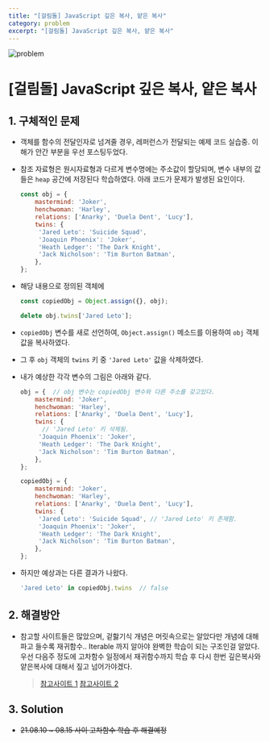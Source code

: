 ```yaml
---
title: "[걸림돌] JavaScript 깊은 복사, 얕은 복사"
category: problem
excerpt: "[걸림돌] JavaScript 깊은 복사, 얕은 복사"
---
```


![problem](https://user-images.githubusercontent.com/83164003/128357082-c2307e8c-b553-4983-a044-5754d7e0be79.jpeg)

# [걸림돌] JavaScript 깊은 복사, 얕은 복사
## 1. 구체적인 문제
- 객체를 함수의 전달인자로 넘겨줄 경우, 레퍼런스가 전달되는 예제 코드 실습중. 이해가 안간 부분을 우선 포스팅두었다.
- 참조 자료형은 원시자료형과 다르게 변수명에는 주소값이 할당되며, 변수 내부의 값들은 `heap` 공간에 저장된다 학습하였다.  아래 코드가 문제가 발생된 요인이다.


	```javascript
	const obj = {
		mastermind: 'Joker',
		henchwoman: 'Harley',
		relations: ['Anarky', 'Duela Dent', 'Lucy'],
		twins: {
		 'Jared Leto': 'Suicide Squad',
		 'Joaquin Phoenix': 'Joker',
		 'Heath Ledger': 'The Dark Knight',
		 'Jack Nicholson': 'Tim Burton Batman',
		},
	};
	```

- 해당 내용으로 정의된 객체에 

	```javascript
  const copiedObj = Object.assign({}, obj);
	
  delete obj.twins['Jared Leto'];
	```

- `copiedObj` 변수를 새로 선언하여, `Object.assign()` 메소드를 이용하여 `obj` 객체 값을 복사하였다. 
-  그 후 `obj` 객체의 `twins` 키 중 `'Jared Leto'` 값을 삭제하였다. 

- 내가 예상한 각각 변수의 그림은 아래와 같다.

	```javascript
	obj = {  // obj 변수는 copiedObj 변수와 다른 주소를 갖고있다.
		mastermind: 'Joker',
		henchwoman: 'Harley',
		relations: ['Anarky', 'Duela Dent', 'Lucy'],
		twins: {
		  // 'Jared Leto' 키 삭제됨.
		 'Joaquin Phoenix': 'Joker',
		 'Heath Ledger': 'The Dark Knight',
		 'Jack Nicholson': 'Tim Burton Batman',
		},
	};

	copiedObj = {
		mastermind: 'Joker',
		henchwoman: 'Harley',
		relations: ['Anarky', 'Duela Dent', 'Lucy'],
		twins: {
		 'Jared Leto': 'Suicide Squad', // 'Jared Leto' 키 존재함.
		 'Joaquin Phoenix': 'Joker',
		 'Heath Ledger': 'The Dark Knight',
		 'Jack Nicholson': 'Tim Burton Batman',
		},
	};
	```

- 하지만 예상과는 다른 결과가 나왔다.

  ```javascript
  'Jared Leto' in copiedObj.twins  // false
  ```

## 2. 해결방안
- 참고할 사이트들은 많았으며, 겉핧기식 개념은 머릿속으로는 알았다만 개념에 대해 파고 들수록 재귀함수.. Iterable 까지 알아야 완벽한 학습이 되는 구조인걸 알았다. 우선 다음주 정도에 고차함수 일정에서 재귀함수까지 학습 후 다시 한번 깊은복사와 얕은복사에 대해서 짚고 넘어가야겠다.

																																																 
  > <a href="https://medium.com/watcha/%EA%B9%8A%EC%9D%80-%EB%B3%B5%EC%82%AC%EC%99%80-%EC%96%95%EC%9D%80-%EB%B3%B5%EC%82%AC%EC%97%90-%EB%8C%80%ED%95%9C-%EC%8B%AC%EB%8F%84%EC%9E%88%EB%8A%94-%EC%9D%B4%EC%95%BC%EA%B8%B0-2f7d797e008a" target="_blank">참고사이트 1</a>
  > <a href="https://www.digitalocean.com/community/tutorials/copying-objects-in-javascript" target="_blank"> 참고사이트 2 </a>

## 3. Solution

- ~~21.08.10 ~ 08.15 사이 고차함수 학습 후 해결예정~~
